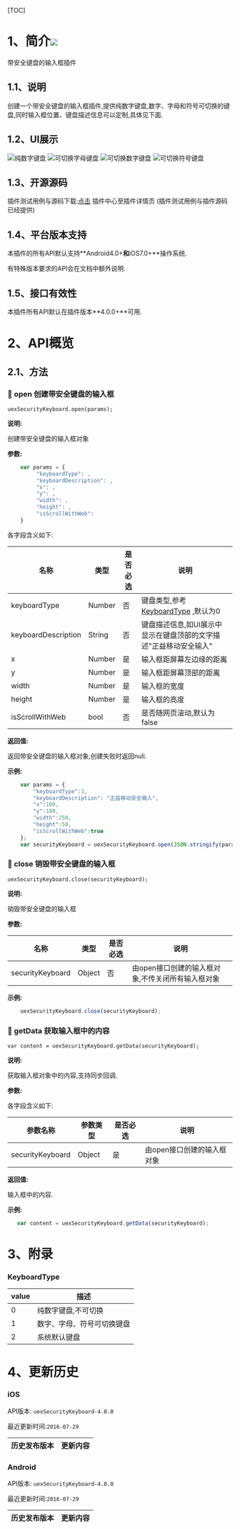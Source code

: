 [TOC]
# 1、简介[![](http://appcan-download.oss-cn-beijing.aliyuncs.com/%E5%85%AC%E6%B5%8B%2Fgf.png)]() 

带安全键盘的输入框插件

## 1.1、说明

创建一个带安全键盘的输入框插件,提供纯数字键盘,数字、字母和符号可切换的键盘,同时输入框位置、键盘描述信息可以定制,具体见下面.

## 1.2、UI展示

![纯数字键盘](https://raw.githubusercontent.com/AppCanOpenSource/appcan-docs-v2/master/%E7%95%8C%E9%9D%A2%E5%B8%83%E5%B1%80/uexSecurityKeyboard/ScreenShoot/1.png) ![可切换字母键盘](https://raw.githubusercontent.com/AppCanOpenSource/appcan-docs-v2/master/%E7%95%8C%E9%9D%A2%E5%B8%83%E5%B1%80/uexSecurityKeyboard/ScreenShoot/2.png)
![可切换数字键盘](https://raw.githubusercontent.com/AppCanOpenSource/appcan-docs-v2/master/%E7%95%8C%E9%9D%A2%E5%B8%83%E5%B1%80/uexSecurityKeyboard/ScreenShoot/3.png) ![可切换符号键盘](https://raw.githubusercontent.com/AppCanOpenSource/appcan-docs-v2/master/%E7%95%8C%E9%9D%A2%E5%B8%83%E5%B1%80/uexSecurityKeyboard/ScreenShoot/4.png)

## 1.3、开源源码

插件测试用例与源码下载:[点击]() 插件中心至插件详情页 (插件测试用例与插件源码已经提供)
## 1.4、平台版本支持

本插件的所有API默认支持**Android4.0+**和**iOS7.0+**操作系统.

有特殊版本要求的API会在文档中额外说明.

## 1.5、接口有效性

本插件所有API默认在插件版本**4.0.0+**可用.
# 2、API概览

## 2.1、方法

### 🍭 open 创建带安全键盘的输入框

`uexSecurityKeyboard.open(params);`

**说明:**

创建带安全键盘的输入框对象

**参数:**

```javascript
    var params = {
         "keyboardType": ,
         "keyboardDescription": ,
         "x": ,
         "y": ,
         "width": ,
         "height": ,
         "isScrollWithWeb":
    }
```

各字段含义如下:

| 名称                  | 类型     | 是否必选 | 说明                                       |
| ------------------- | ------ | ---- | ---------------------------------------- |
| keyboardType        | Number | 否    | 键盘类型,参考[KeyboardType](#KeyboardType) ,默认为0 |
| keyboardDescription | String | 否    | 键盘描述信息,如UI展示中显示在键盘顶部的文字描述"正益移动安全输入"      |
| x                   | Number | 是    | 输入框距屏幕左边缘的距离                             |
| y                   | Number | 是    | 输入框距屏幕顶部的距离                              |
| width               | Number | 是    | 输入框的宽度                                   |
| height              | Number | 是    | 输入框的高度                                   |
| isScrollWithWeb     | bool   | 否    | 是否随网页滚动,默认为false                         |

**返回值:**

返回带安全键盘的输入框对象,创建失败时返回null.

**示例:**

```javascript
    var params = {
        "keyboardType":1,
        "keyboardDescription": "正益移动安全输入",
        "x":100,
        "y":100,
        "width":250,
        "height":50,
        "isScrollWithWeb":true
    };
    var securityKeyboard = uexSecurityKeyboard.open(JSON.stringify(params));
```

### 🍭 close 销毁带安全键盘的输入框

`uexSecurityKeyboard.close(securityKeyboard);`

**说明:**

销毁带安全键盘的输入框

**参数:**

| 名称               | 类型     | 是否必选 | 说明                          |
| ---------------- | ------ | ---- | --------------------------- |
| securityKeyboard | Object | 否    | 由open接口创建的输入框对象,不传关闭所有输入框对象 |


**示例:**

```javascript
    uexSecurityKeyboard.close(securityKeyboard);
```

### 🍭 getData 获取输入框中的内容

`var content = uexSecurityKeyboard.getData(securityKeyboard);`

**说明:**

获取输入框对象中的内容,支持同步回调.

**参数:**


各字段含义如下:

| 参数名称             | 参数类型   | 是否必选 | 说明              |
| ---------------- | ------ | ---- | --------------- |
| securityKeyboard | Object | 是    | 由open接口创建的输入框对象 |

**返回值:**

输入框中的内容.

**示例:**

```javascript
   var content = uexSecurityKeyboard.getData(securityKeyboard);
```


# 3、附录

### KeyboardType

| value | 描述            |
| ----- | ------------- |
| 0     | 纯数字键盘,不可切换    |
| 1     | 数字、字母、符号可切换键盘 |
| 2     | 系统默认键盘        |

# 4、更新历史

### iOS

API版本: `uexSecurityKeyboard-4.0.0`

最近更新时间:`2016-07-29`

| 历史发布版本 | 更新内容         |
| ------ | ------------ |

### Android

API版本: `uexSecurityKeyboard-4.0.0`

最近更新时间:`2016-07-29`

| 历史发布版本 | 更新内容         |
| ------ | ------------ |
